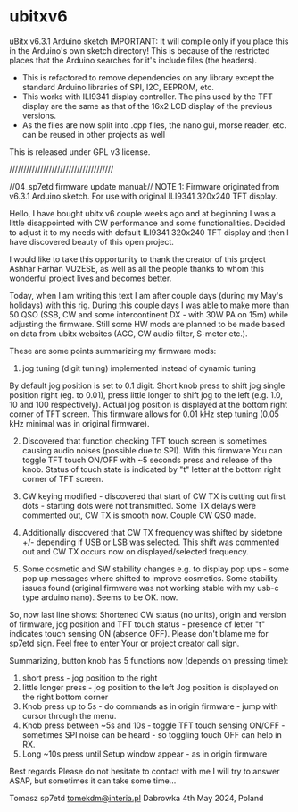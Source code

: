 # ubitxv6
uBitx v6.3.1 Arduino sketch
IMPORTANT: It will compile only if you place this in the Arduino's own sketch directory! This is because of the restricted places that the Arduino searches for it's include files (the headers).

- This is refactored to remove dependencies on any library except the standard Arduino libraries of SPI, I2C, EEPROM, etc.
- This works with ILI9341 display controller. The pins used by the TFT display are the same as that of the 16x2 LCD display of the previous versions.
- As the files are now split into .cpp files, the nano gui, morse reader, etc. can be reused in other projects as well

This is released under GPL v3 license.


/////////////////////////////////////

//04_sp7etd firmware update manual://
NOTE 1:
Firmware originated from v6.3.1 Arduino sketch.
For use with original ILI9341 320x240 TFT display.

Hello,
I have bought ubitx v6 couple weeks ago and at beginning I was a little disappointed with CW performance and some functionalities.
Decided to adjust it to my needs with default ILI9341 320x240 TFT display and then I have discovered beauty of this open project.

I would like to take this opportunity to thank the creator of this project Ashhar Farhan VU2ESE,
as well as all the people thanks to whom this wonderful project lives and becomes better.

Today, when I am writing this text I am after couple days (during my May's holidays) with this rig. 
During this couple days I was able to make more than 50 QSO (SSB, CW and some intercontinent DX - with 30W PA on 15m)
while adjusting the firmware.
Still some HW mods are planned to be made based on data from ubitx websites (AGC, CW audio filter, S-meter etc.).

These are some points summarizing my firmware mods:

1. jog tuning (digit tuning) implemented instead of dynamic tuning

By default jog position is set to 0.1 digit. Short knob press to shift jog single position right (eg. to 0.01),
press little longer to shift jog to the left (e.g. 1.0, 10 and 100 respectively).
Actual jog position is displayed at the bottom right corner of TFT screen.
This firmware allows for 0.01 kHz step tuning (0.05 kHz minimal was in original firmware).

2. Discovered that function checking TFT touch screen is sometimes causing audio noises (possible due to SPI).
With this firmware You can toggle TFT touch ON/OFF with ~5 seconds press and release of the knob.
Status of touch state is indicated by "t" letter at the bottom right corner of TFT screen.

3. CW keying modified - discovered that start of CW TX is cutting out first dots - starting dots were not transmitted. 
Some TX delays were commented out, CW TX is smooth now. Couple CW QSO made.

4. Additionally discovered that CW TX frequency was shifted by sidetone +/- depending if USB or LSB was selected.
This shift was commented out and CW TX occurs now on displayed/selected frequency.

5. Some cosmetic and SW stability changes
e.g. to display pop ups - some pop up messages where shifted to improve cosmetics.
Some stability issues found (original firmware was not working stable with my usb-c type arduino nano).
Seems to be OK. now.

So, now last line shows:
Shortened CW status (no units), origin and version of firmware, jog position and TFT touch status - presence of letter "t" indicates touch sensing ON (absence OFF). Please don't blame me for sp7etd sign. Feel free to enter Your or project creator call sign.

Summarizing, button knob has 5 functions now (depends on pressing time):
1. short press - jog position to the right
2. little longer press - jog position to the left
Jog position is displayed on the right bottom corner
3. Knob press up to 5s - do commands as in origin firmware - jump with cursor through the menu.
4. Knob press between ~5s and 10s - toggle TFT touch sensing ON/OFF - sometimes SPI noise can be heard - so toggling touch OFF can help in RX.
5. Long ~10s press until Setup window appear - as in origin firmware

Best regards
Please do not hesitate to contact with me
I will try to answer ASAP, but sometimes it can take some time...

Tomasz
sp7etd
tomekdm@interia.pl
Dabrowka 4th May 2024, Poland
